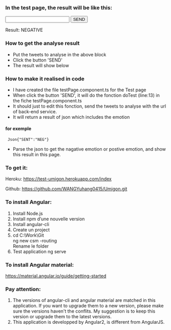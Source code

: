 ### In the test page, the result will be like this:
<input type="text" style="width:200px; height:20px;"/>
<input type="button" value="SEND" />


Result: NEGATIVE</br>

### How to get the analyse result
- Put the tweets to analyse in the above block
- Click the button 'SEND'
- The result will show below


### How to make it realised in code
- I have created the file testPage.component.ts for the Test page
- When click the button 'SEND', it will do the fonction doTest (line:13) in the fiche testPage.component.ts
- It should just to edit this fonction, send the tweets to analyse with the url of back-end service.
- It will return a result of json which includes the emotion

#### for exemple
     Json{"SENT":"NEG"}


- Parse the json to get the nagative emotion or postive emotion, and show this result in this page.


### To get it:


Heroku: https://test-umigon.herokuapp.com/index


Github: https://github.com/WANGYuhang0415/Umigon.git

### To install Angular:


1.  Install Node.js
2.	Install npm d’une nouvelle version
3.  Install angular-cli 
4.  Create un project
5.  cd C:\Work\Git   <br/>
    ng new csm -routing <br/>
        Rename le folder
6.  Test application
          ng serve

### To install Angular material:


https://material.angular.io/guide/getting-started

### Pay attention:


1. The versions of angular-cli and angular material are matched in this application. If you want to upgrade them to a new version, please make sure the versions haven't the conflits. My suggestion is to keep this version or upgrade them to the latest versions.
2. This application is developped by Angular2, is different from AngularJS. 


